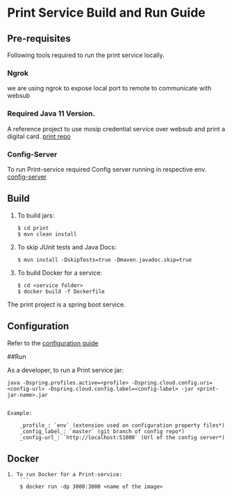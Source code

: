 # Print Service Build and Run Guide

## Pre-requisites
Following tools required to run the print service locally.

### Ngrok

we are using ngrok to expose local port to remote to communicate with websub

### Required Java 11 Version.

A reference project to use mosip credential service over websub and print a digital card. [print repo](https://github.com/mosip/print)


### Config-Server

To run Print-service required Config server running in respective env. [config-server](https://github.com/mosip/mosip-config/tree/develop3-v3#config-server)


## Build

1. To build jars:
    ```
    $ cd print
    $ mvn clean install 
    ```
1. To skip JUnit tests and Java Docs:
    ```
    $ mvn install -DskipTests=true -Dmaven.javadoc.skip=true
    ```
1. To build Docker for a service:
    ```
    $ cd <service folder>
    $ docker build -f Dockerfile
    ```

The print project is a spring boot service.

## Configuration

Refer to the [configuration guide](configuration.md)

##Run 

As a developer, to run a Print service jar:

   
    java -Dspring.profiles.active=<profile> -Dspring.cloud.config.uri=<config-url> -Dspring.cloud.config.label=<config-label> -jar <print-jar-name>.jar
    
    
    Example:  

        _profile_: `env` (extension used on configuration property files*)    
        _config_label_: `master` (git branch of config repo*)  
        _config-url_: `http://localhost:51000` (Url of the config server*)  
        

## Docker 

```
1. To run Docker for a Print-service:
    ```
    $ docker run -dp 3000:3000 <name of the image>

```

